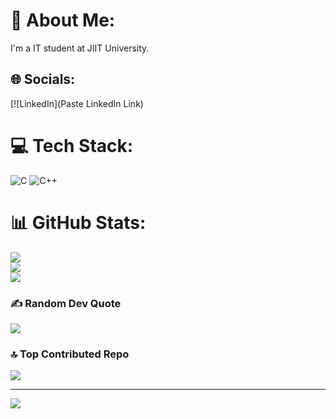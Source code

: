 # 💫 About Me:
I'm a IT student at JIIT University.


## 🌐 Socials:
[![LinkedIn](Paste LinkedIn Link) 

# 💻 Tech Stack:
![C](https://img.shields.io/badge/c-%2300599C.svg?style=for-the-badge&logo=c&logoColor=white) ![C++](https://img.shields.io/badge/C++-00599C?style=for-the-badge&logo=cplusplus&logoColor=white)

# 📊 GitHub Stats:
![](https://github-readme-stats.vercel.app/api?username=Vanshika-Git&theme=radical&hide_border=false&include_all_commits=false&count_private=false)<br/>
![](https://github-readme-streak-stats.herokuapp.com/?user=Vanshika-Git&theme=radical&hide_border=false)<br/>
![](https://github-readme-stats.vercel.app/api/top-langs/?username=Vanshika-Git&theme=radical&hide_border=false&include_all_commits=false&count_private=false&layout=compact)

### ✍️ Random Dev Quote
![](https://quotes-github-readme.vercel.app/api?type=horizontal&theme=radical)

### 🔝 Top Contributed Repo
![](https://github-contributor-stats.vercel.app/api?username=Vanshika-Git&limit=5&theme=dark&combine_all_yearly_contributions=true)

---
[![](https://visitcount.itsvg.in/api?id=Vanshika-Git&icon=0&color=0)](https://visitcount.itsvg.in)
